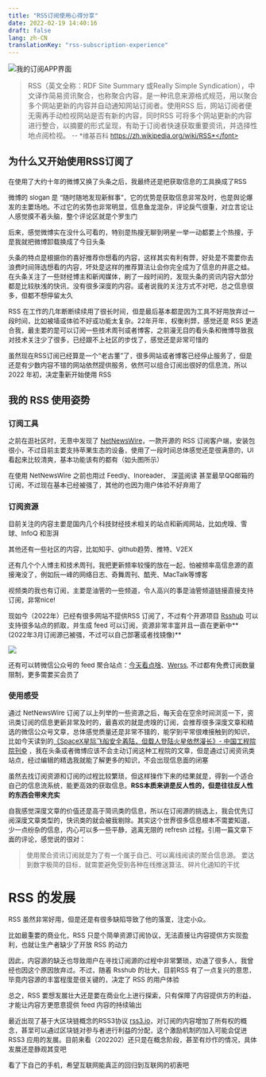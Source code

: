 ```yaml
---
title: "RSS订阅使用心得分享"
date: 2022-02-19 14:40:16
draft: false
lang: zh-CN
translationKey: "rss-subscription-experience"
---
```




![我的订阅APP界面](../images/e6c9d24egy1gziqhlratdj211c0n842o.jpg)


> RSS（英文全称：RDF Site Summary 或Really Simple Syndication），中文译作简易资讯聚合，也称聚合内容，是一种讯息来源格式规范，用以聚合多个网站更新的内容并自动通知网站订阅者。使用RSS 后，网站订阅者便无需再手动检视网站是否有新的内容，同时RSS 可将多个网站更新的内容进行整合，以摘要的形式呈现，有助于订阅者快速获取重要资讯，并选择性地点阅检视。 
>  <font size=2>-- *维基百科 https://zh.wikipedia.org/wiki/RSS*</font>


## 为什么又开始使用RSS订阅了

在使用了大约十年的微博又换了头条之后，我最终还是把获取信息的工具换成了RSS

微博的 slogan 是 “随时随地发现新鲜事”，它的优势是获取信息非常及时，也是舆论爆发的主要场地。不过它的劣势也非常明显，信息鱼龙混杂，评论戾气很重，对立言论让人感觉摸不着头脑，整个评论区就是个罗生门

后来，感觉微博实在没什么可看的，特别是热搜无聊到明星一举一动都要上个热搜，于是我就把微博卸载换成了今日头条

头条的特点是根据你的喜好推荐你想看的内容，这样其实有利有弊，好处是不需要你去浪费时间筛选想看的内容，坏处是这样的推荐算法让会你完全成为了信息的井底之蛙。在头条关注了一些财经博主和新闻媒体，刷了一段时间的，发现头条的资讯内容大部分都是比较肤浅的快讯，没有很多深度的内容。或者说我的关注方式不对吧，总之信息很多，但都不想停留太久

RSS 在工作的几年断断续续用了很长时间，但是最后基本都是因为工具不好用放弃过一段时间，比如被墙或体验不好或功能太复杂。22年开年，权衡利弊，感觉还是 RSS 更适合我，最主要的是可以订阅一些技术周刊或者博客，之前漫无目的看头条和微博导致我对技术关注少了很多，已经跟不上社区的步伐了，感觉还是非常可惜的

虽然现在RSS订阅已经算是一个“老古董”了，很多网站或者博客已经停止服务了，但是还是有少数内容不错的网站依然提供服务，依然可以组合订阅出很好的信息流，所以 2022 年初，决定重新开始使用 RSS



## 我的 RSS 使用姿势

### 订阅工具

之前在逛社区时，无意中发现了 [NetNewsWire](https://netnewswire.com/)，一款开源的 RSS 订阅客户端，安装包很小，不过目前主要支持苹果生态的设备，使用了一段时间总体感觉还是很满意的，UI看起来比较清爽，基本功能该有的都有（如头图所示）

在使用 NetNewsWire 之前也用过 Feedly、Inoreader、 深蓝阅读 甚至最早QQ邮箱的订阅，不过现在基本已经被强了，其他的也因为用户体验不好弃用了

### 订阅资源

目前关注的内容主要是国内几个科技财经技术相关的站点和新闻网站，比如虎嗅、雪球、InfoQ 和澎湃

其他还有一些社区的内容，比如知乎、github趋势、推特、V2EX

还有几个个人博主和技术周刊，我把更新频率较慢的放在一起，怕被频率高信息源的直接淹没了，例如阮一峰的网络日志、奇舞周刊、酷壳、MacTalk等博客

视频类的我也有订阅，主要是油管的一些频道，令人高兴的事是油管频道链接直接支持订阅，非常nice!

现如今（2022年）已经有很多网站不提供RSS 订阅了，不过有个开源项目 [Rsshub](https://docs.rsshub.app/) 可以支持很多站点的抓取，并生成 feed 可以订阅，资源非常丰富并且一直在更新中**(2022年3月订阅源已被强，不过可以自己部署或者找镜像)**

![](../images/e6c9d24egy1gzisyq87sjj215w0ogtbj.jpg)

还有可以转微信公众号的 feed 聚合站点：[今天看点啥](http://www.jintiankansha.me/)、[Werss](https://werss.app/),  不过都有免费订阅数量限制，更多需要买会员了


### 使用感受

通过 NetNewsWire 订阅了以上列举的一些资源之后，每天会在空余时间浏览一下，资讯类订阅的信息更新非常及时的，最喜欢的就是虎嗅的订阅，会推荐很多深度文章和精选的微信公众号文章，总体感觉质量还是非常不错的，能学到平常很难接触到的知识，比如今天读到的[《SpaceX星际飞船安全着陆，但载人登陆火星依然漫长》- 中国工程院院刊©](https://www.huxiu.com/article/499422.html?f=rss) ，我在头条或者微博应该不会主动订阅这种工程院的文章，但是通过订阅资讯类站点，经过编辑的精选我就能了解更多的知识，不会出现信息面的闭塞

虽然去找订阅资源和订阅的过程比较繁琐，但这样操作下来的结果就是，得到一个适合自己的信息流系统，能更高效的获取信息。**RSS本质来讲是反人性的，但是往往反人性的东西会带来充实**

自我感觉深度文章的价值还是高于简讯类的信息，所以在订阅源的挑选上，我会优先订阅深度文章类型的，快讯类的就会被我剔除。其实这个世界很多信息根本不需要知道，少一点纷杂的信息，内心可以多一些平静，逃离无限的 refresh 过程。引用一篇文章下面的评论，感觉说的很对： 
> 使用聚合资讯订阅就是为了有一个属于自己、可以离线阅读的聚合信息源。
要达到数字极简的目标，就需要避免受到各种在线推送算法、碎片化通知的干扰




# RSS 的发展

RSS 虽然非常好用，但是还是有很多缺陷导致了他的落寞，注定小众。

比如最重要的商业化，RSS 只是个简单资源订阅协议，无法直接让内容提供方实现盈利，也就让生产者缺少了开放 RSS 的动力

因此，内容源的缺乏也导致用户在寻找订阅源的过程中非常繁琐，劝退了很多人，我曾经也因这个原因放弃过。不过，随着 Rsshub 的壮大，目前RSS 有了一点复兴的意思，毕竟内容源的丰富程度是很关键的，决定了 RSS 的用户体验

总之，RSS 要想发展壮大还是要在商业化上进行探索，只有保障了内容提供方的利益，才能让内容方更愿意提供 feed 内容的持续输出

最近出现了基于大区块链概念的RSS3协议 [rss3.io](https://rss3.io/)，对订阅的内容增加了所有权的概念，甚至可以通过区块链对参与者进行利益的分配，这个激励机制的加入可能会促进 RSS3 应用的发展。目前来看（202202）还只是在概念阶段，甚至有炒作的情况，具体发展还是静观其变吧

看了下自己的手机，希望互联网能真正的回归到互联网的初衷吧
